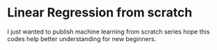 # Linear Regression from scratch
I just wanted to publish machine learning from scratch series hope this codes help better understanding for new beginners. 
